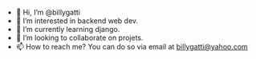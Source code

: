 - 👋 Hi, I’m @billygatti
- 👀 I’m interested in backend web dev.
- 🌱 I’m currently learning django.
- 💞️ I’m looking to collaborate on projets.
- 📫 How to reach me? You can do so via email at billygatti@yahoo.com

<!---
billygatti/billygatti is a ✨ special ✨ repository because its `README.md` (this file) appears on your GitHub profile.
You can click the Preview link to take a look at your changes.
--->
